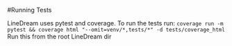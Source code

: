 #Running Tests

LineDream uses pytest and coverage. To run the tests run:
``coverage run -m pytest && coverage html "--omit=venv/*,tests/*" -d tests/coverage_html``
Run this from the root LineDream dir

